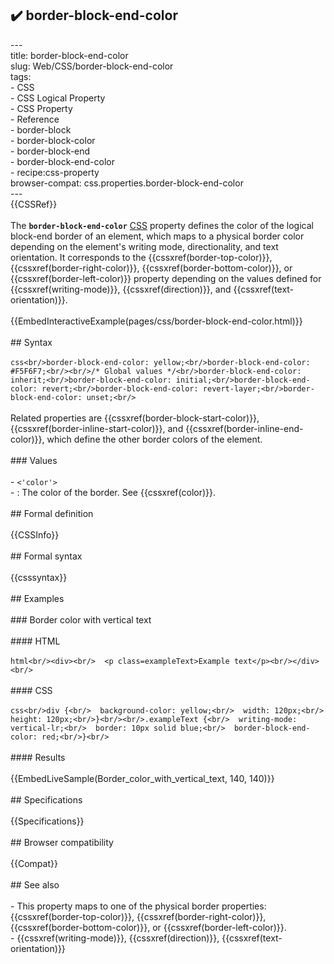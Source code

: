 ## ✔️ border-block-end-color 
 ---<br/>title: border-block-end-color<br/>slug: Web/CSS/border-block-end-color<br/>tags:<br/>  - CSS<br/>  - CSS Logical Property<br/>  - CSS Property<br/>  - Reference<br/>  - border-block<br/>  - border-block-color<br/>  - border-block-end<br/>  - border-block-end-color<br/>  - recipe:css-property<br/>browser-compat: css.properties.border-block-end-color<br/>---<br/>{{CSSRef}}<br/><br/>The **`border-block-end-color`** [CSS](/en-US/docs/Web/CSS) property defines the color of the logical block-end border of an element, which maps to a physical border color depending on the element's writing mode, directionality, and text orientation. It corresponds to the {{cssxref(border-top-color)}}, {{cssxref(border-right-color)}}, {{cssxref(border-bottom-color)}}, or {{cssxref(border-left-color)}} property depending on the values defined for {{cssxref(writing-mode)}}, {{cssxref(direction)}}, and {{cssxref(text-orientation)}}.<br/><br/>{{EmbedInteractiveExample(pages/css/border-block-end-color.html)}}<br/><br/>## Syntax<br/><br/>```css<br/>border-block-end-color: yellow;<br/>border-block-end-color: #F5F6F7;<br/><br/>/* Global values */<br/>border-block-end-color: inherit;<br/>border-block-end-color: initial;<br/>border-block-end-color: revert;<br/>border-block-end-color: revert-layer;<br/>border-block-end-color: unset;<br/>```<br/><br/>Related properties are {{cssxref(border-block-start-color)}}, {{cssxref(border-inline-start-color)}}, and {{cssxref(border-inline-end-color)}}, which define the other border colors of the element.<br/><br/>### Values<br/><br/>- `<'color'>`<br/>  - : The color of the border. See {{cssxref(color)}}.<br/><br/>## Formal definition<br/><br/>{{CSSInfo}}<br/><br/>## Formal syntax<br/><br/>{{csssyntax}}<br/><br/>## Examples<br/><br/>### Border color with vertical text<br/><br/>#### HTML<br/><br/>```html<br/><div><br/>  <p class=exampleText>Example text</p><br/></div><br/>```<br/><br/>#### CSS<br/><br/>```css<br/>div {<br/>  background-color: yellow;<br/>  width: 120px;<br/>  height: 120px;<br/>}<br/><br/>.exampleText {<br/>  writing-mode: vertical-lr;<br/>  border: 10px solid blue;<br/>  border-block-end-color: red;<br/>}<br/>```<br/><br/>#### Results<br/><br/>{{EmbedLiveSample(Border_color_with_vertical_text, 140, 140)}}<br/><br/>## Specifications<br/><br/>{{Specifications}}<br/><br/>## Browser compatibility<br/><br/>{{Compat}}<br/><br/>## See also<br/><br/>- This property maps to one of the physical border properties: {{cssxref(border-top-color)}}, {{cssxref(border-right-color)}}, {{cssxref(border-bottom-color)}}, or {{cssxref(border-left-color)}}.<br/>- {{cssxref(writing-mode)}}, {{cssxref(direction)}}, {{cssxref(text-orientation)}}<br/>